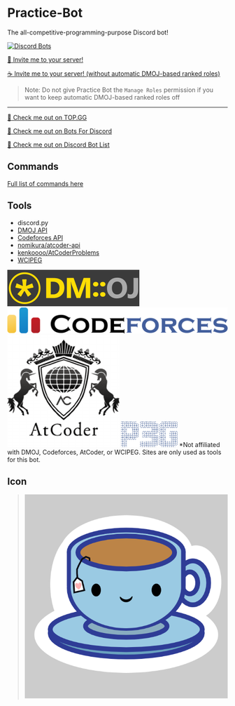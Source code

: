# Practice-Bot
The all-competitive-programming-purpose Discord bot!

[![Discord Bots](https://top.gg/api/widget/status/691416325557452861.svg)](https://top.gg/bot/691416325557452861)

[🍵 Invite me to your server!](https://discordapp.com/api/oauth2/authorize?client_id=691416325557452861&permissions=268470272&scope=bot)

[☕ Invite me to your server! (without automatic DMOJ-based ranked roles)](https://discordapp.com/api/oauth2/authorize?client_id=691416325557452861&permissions=34816&scope=bot)
> Note: Do not give Practice Bot the `Manage Roles` permission if you want to keep automatic DMOJ-based ranked roles off

---

[👀 Check me out on TOP.GG](https://top.gg/bot/691416325557452861)

[👀 Check me out on Bots For Discord](https://botsfordiscord.com/bot/691416325557452861)

[👀 Check me out on Discord Bot List](https://discordbotlist.com/bots/691416325557452861/)

## Commands
[Full list of commands here](COMMANDS.md)
  
## Tools
 - discord.py
 - [DMOJ API](https://dmoj.ca/api/)
 - [Codeforces API](https://codeforces.com/apiHelp)
 - [nomikura/atcoder-api](https://github.com/nomikura/atcoder-api)
 - [kenkoooo/AtCoderProblems](https://github.com/kenkoooo/AtCoderProblems)
 - [WCIPEG](https://wcipeg.com/main)

 ![](screenshots/dmoj_logo.png) ![](screenshots/codeforces_logo.png) ![](screenshots/atcoder_logo.png) ![](screenshots/wcipeg_logo.png)
 *Not affiliated with DMOJ, Codeforces, AtCoder, or WCIPEG. Sites are only used as tools for this bot.

## Icon
> ![](tea_icon.png)
